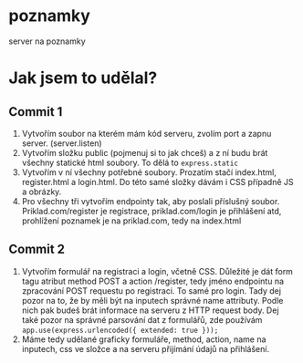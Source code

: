 # poznamky
server na poznamky

# Jak jsem to udělal?
## Commit 1
1. Vytvořím soubor na kterém mám kód serveru, zvolím port a zapnu server. (server.listen)
1. Vytvořím složku public (pojmenuj si to jak chceš) a z ní budu brát všechny statické html soubory. To dělá to ```express.static```
1. Vytvořím v ní všechny potřebné soubory. Prozatím stačí index.html, register.html a login.html. Do této samé složky dávám i CSS případně JS a obrázky.
1. Pro všechny tři vytvořím endpointy tak, aby poslali příslušný soubor. Priklad.com/register je registrace, priklad.com/login je přihlášení atd, prohlížení poznamek je na priklad.com, tedy na index.html

## Commit 2
1. Vytvořím formulář na registraci a login, včetně CSS. Důležité je dát form tagu atribut method POST a action /register, tedy jméno endpointu na zpracování POST requestu po registraci. To samé pro login. Tady dej pozor na to, že by měli být na inputech správné name attributy. Podle nich pak budeš brát informace na serveru z HTTP request body. Dej také pozor na správné parsování dat z formulářů, zde používám ```app.use(express.urlencoded({ extended: true }));```
1.  Máme tedy udělané graficky formuláře, method, action, name na inputech, css ve složce a na serveru přijímání údajů na přihlášení.